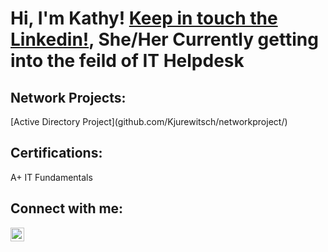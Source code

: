 <h1>Hi, I'm Kathy! <a href="https://www.linkedin.com/in/kathy-jurewitsch-8a702235a/">Keep in touch the Linkedin!</a>,
  She/Her
Currently getting into the feild of IT Helpdesk



<h2> Network Projects:</h2>
[Active Directory Project](github.com/Kjurewitsch/networkproject/)

<h2> Certifications:</h2>
A+ IT Fundamentals


<h2> Connect with me:</h2>

[<img align="left" alt="Kathy Jurewitsch | LinkedIn" width="22px" src="https://cdn.jsdelivr.net/npm/simple-icons@v3/icons/linkedin.svg" />][linkedin]


[linkedin]: https://www.linkedin.com/in/kathy-jurewitsch-8a702235a/

<!--
**Kathymadakor1/Kathymadakor1** is a ✨ _special_ ✨ repository because its `README.md` (this file) appears on your GitHub profile.

Here are some ideas to get you started:

- 🔭 I’m currently working on ...
- 🌱 I’m currently learning ...
- 👯 I’m looking to collaborate on ...
- 🤔 I’m looking for help with ...
- 💬 Ask me about ...
- 📫 How to reach me: ...
- 😄 Pronouns: ...
- ⚡ Fun fact: ...
-->

